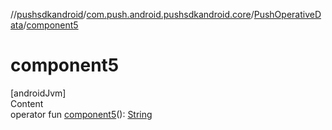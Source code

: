 //[pushsdkandroid](../../index.md)/[com.push.android.pushsdkandroid.core](../index.md)/[PushOperativeData](index.md)/[component5](component5.md)



# component5  
[androidJvm]  
Content  
operator fun [component5](component5.md)(): [String](https://kotlinlang.org/api/latest/jvm/stdlib/kotlin/-string/index.html)  



